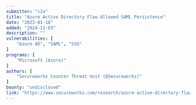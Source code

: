 ```yaml
---
submitter: "c2a"
title: "Azure Active Directory Flaw Allowed SAML Persistence"
date: "2023-01-18"
added: "2024-11-03"
description: ""
vulnerabilities: [
    "Azure AD", "SAML", "SSO"
]
programs: [
    "Microsoft (Azure)"
]
authors: [
    "Secureworks Counter Threat Unit (@Secureworks)"
]
bounty: "undisclosed"
link: "https://www.secureworks.com/research/azure-active-directory-flaw-allowed-saml-persistence"
---
```




